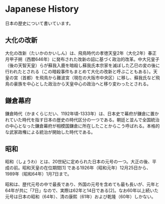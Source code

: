 # Japanese History

日本の歴史について書いています。

## 大化の改新

大化の改新（たいかのかいしん）は、飛鳥時代の孝徳天皇2年（大化2年）春正月甲子朔（西暦646年）に発布された改新の詔に基づく政治的改革。中大兄皇子（後の天智天皇）らが蘇我入鹿を暗殺し蘇我氏本宗家を滅ぼした乙巳の変の後に行われたとされる（この暗殺事件もまとめて大化の改新と呼ぶこともある）。天皇の宮（首都）を飛鳥から難波宮（現在の大阪市中央区）に移し、蘇我氏など飛鳥の豪族を中心とした政治から天皇中心の政治へと移り変わったとされる。

## 鎌倉幕府

鎌倉時代（かまくらじだい、1192年頃-1333年）は、日本史で幕府が鎌倉に置かれていた時代を指す日本の歴史の時代区分の一つである。朝廷と並んで全国統治の中心となった鎌倉幕府が相模国鎌倉に所在したことからこう呼ばれる。本格的な武家政権による統治が開始した時代である。

## 昭和

昭和（しょうわ）とは、20世紀に定められた日本の元号の一つ。大正の後、平成の前。昭和天皇の在位期間[1] である1926年（昭和元年）12月25日から、1989年（昭和64年）1月7日まで。

昭和は、歴代元号の中で最長であり、外国の元号を含めても最も長いが、元年と64年が共に「7日」なので、実際は62年と14日である[2]。なお60年以上続いた元号は日本の昭和（64年）、清の康熙（61年）および乾隆（60年）しかない。
